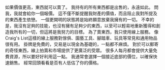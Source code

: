 如果價值更高，東西就可以賣了。
我持有的所有東西都是出售的，永遠如此。
問我，我就會給你一個報價。
這不僅不斷提醒我財產的價值，而且阻止我對所提及的東西產生依戀。
一個更開明的狀態將是始終願意放棄我擁有的一切。
不幸的是，我沒有足夠的技能，也沒有擁有足夠少的東西，以至可以輕易地重新獲得和創造我所有的一切，但這將是我努力的目標。
為了賣東西，我只使用線上服務。
像Craig's List這樣的線上服務對傢俱、園藝工具、腳踏車、玩具等常見和通用物品很有用。
掛牌是免費的，交易是以現金為基礎的，一點都不麻煩。
對於可以郵寄的奇怪東西，線上拍賣和市場提供了更廣泛的受眾。
很多人每月都會提供大量免費資源，所以要好好利用這一點。
我通常會選擇一個接近底部的價位，以確保快速銷售。
經常回頭看看是否有人低估了你的價格。
